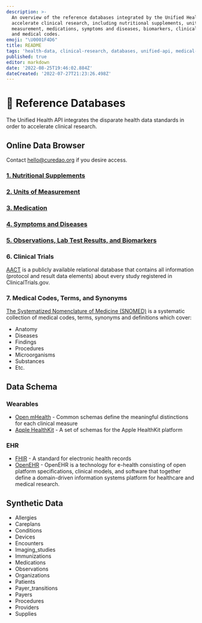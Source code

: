 ```yaml
---
description: >-
  An overview of the reference databases integrated by the Unified Health API to
  accelerate clinical research, including nutritional supplements, units of
  measurement, medications, symptoms and diseases, biomarkers, clinical trials,
  and medical codes.
emoji: "\U0001F4D6"
title: README
tags: 'health-data, clinical-research, databases, unified-api, medical-codes'
published: true
editor: markdown
date: '2022-08-25T19:46:02.884Z'
dateCreated: '2022-07-27T21:23:26.498Z'
---
```


# 📖 Reference Databases

The Unified Health API integrates the disparate health data standards in order to accelerate clinical research.

## Online Data Browser

Contact hello@curedao.org if you desire access.

### [1. Nutritional Supplements](supplement-databases.md)

### [2. Units of Measurement](units.md)

### [3. Medication](medication-databases.md)

### [4. Symptoms and Diseases](diseases.md)

### [5. Observations, Lab Test Results, and Biomarkers](biomarker-databases.md)

### 6. Clinical Trials

[AACT](https://aact.ctti-clinicaltrials.org) is a publicly available relational database that contains all information (protocol and result data elements) about every study registered in ClinicalTrials.gov.

### 7. Medical Codes, Terms, and Synonyms

[The Systematized Nomenclature of Medicine (SNOMED)](https://www.google.com/url?sa=t\&rct=j\&q=\&esrc=s\&source=web\&cd=\&cad=rja\&uact=8\&ved=2ahUKEwiP-bmSy8f0AhXxJzQIHZw1DyMQFnoECA4QAQ\&url=https%3A%2F%2Fen.wikipedia.org%2Fwiki%2FSystematized\_Nomenclature\_of\_Medicine\&usg=AOvVaw0OEA6yHcGONHJwDX9OrbKc) is a systematic collection of medical codes, terms, synonyms and definitions which cover:

* Anatomy
* Diseases
* Findings
* Procedures
* Microorganisms
* Substances
* Etc.

## Data Schema

### Wearables

* [Open mHealth](https://www.openmhealth.org/documentation/#/schema-docs/schema-library) - Common schemas define the meaningful distinctions for each clinical measure
* [Apple HealthKit](https://github.com/openmhealth/schemas/tree/develop/schema/granola) - A set of schemas for the Apple HealthKit platform

### EHR

* [FHIR](https://www.hl7.org/fhir/) - A standard for electronic health records
* [OpenEHR](https://www.openehr.org) - OpenEHR is a technology for e-health consisting of open platform specifications, clinical models, and software that together define a domain-driven information systems platform for healthcare and medical research.

## Synthetic Data

* Allergies
* Careplans
* Conditions
* Devices
* Encounters
* Imaging\_studies
* Immunizations
* Medications
* Observations
* Organizations
* Patients
* Payer\_transitions
* Payers
* Procedures
* Providers
* Supplies
